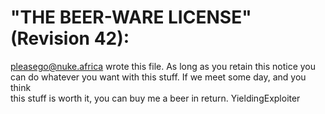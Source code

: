 # "THE BEER-WARE LICENSE" (Revision 42):

<pleasego@nuke.africa> wrote this file.  As long as you retain this notice you<br/>
can do whatever you want with this stuff. If we meet some day, and you think<br/>
this stuff is worth it, you can buy me a beer in return.   YieldingExploiter
